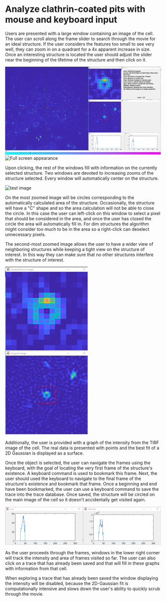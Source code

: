# Analyze clathrin-coated pits with mouse and keyboard input
Users are presented with a large window containing an image of the cell. The user can scroll along the frame slider to search through the movie for an ideal structure. If the user considers the features too small to see very well, they can zoom in on a quadrant for a 4x apparent increase in size. Once an interesting structure is located the user should adjust the slider near the beginning of the lifetime of the structure and then click on it.

![Full screen appearance](https://github.com/jbf81tb/point_and_click_trace_analysis/blob/master/docs/pics/full_pic.png)
![Full screen appearance](http://i64.tinypic.com/2rfgegi.png)

Upon clicking, the rest of the windows fill with information on the currently selected structure. Two windows are devoted to increasing zooms of the structure selected. Every window will automatically center on the structure. 

![test image](https://knowpathology.com.au/app/uploads/2018/07/Happy-Test-Screen-01-825x510.png)

On the most zoomed image will be circles corresponding to the automatically calculated area of the structure. Occasionally, the structure will have a "C" shape and so the area calculation will not be able to close the circle. In this case the user can left-click on this window to select a pixel that should be considered in the area, and once the user has closed the circle the area will automatically fill in. For dim structures the algorithm might consider too much to be in the area so a right-click can deselect unnecessary pixels.

The second-most zoomed image allows the user to have a wider view of neighboring structures while keeping a tight view on the structure of interest. In this way they can make sure that no other structures interfere with the structure of interest.

![Zoomed in windows](https://github.com/jbf81tb/point_and_click_trace_analysis/blob/master/docs/pics/zooms.png)

Additionally, the user is provided with a graph of the intensity from the TIRF image of the cell. The real data is presented with points and the best fit of a 2D Gaussian is displayed as a surface.

Once the object is selected, the user can navigate the frames using the keyboard, with the goal of locating the very first frame of the structure's existence. A keyboard command is used to bookmark this frame. Next, the user should used the keyboard to navigate to the final frame of the structure's existence and bookmark that frame. Once a beginning and end have been bookmarked, the user can use a keyboard command to save the trace into the trace database. Once saved, the structure will be circled on the main image of the cell so it doesn't accidentally get visited again.

![Intensity and Area](https://github.com/jbf81tb/point_and_click_trace_analysis/blob/master/docs/pics/traces.png)

As the user proceeds through the frames, windows in the lower right corner will track the intensity and area of frames visited so far. The user can also click on a trace that has already been saved and that will fill in these graphs with information from that cell.

When exploring a trace that has already been saved the window displaying the intensity will be disabled, because the 2D-Gaussian fit is computationally intensive and slows down the user's ability to quickly scrub through the movie.

